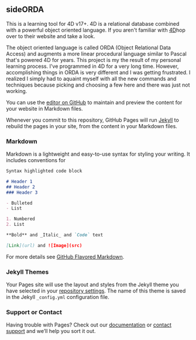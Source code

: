 ## sideORDA

This is a learning tool for 4D v17+. 4D is a relational database combined with a powerful object oriented language.  If you aren't familiar with [4D](https://4d,com)hop over to their website and take a look. 

The object oriented language is called ORDA (Object Relational Data Access) and augments a more linear procedural language similar to Pascal that's powered 4D for years. This project is my the result of my personal learning process. I've programmed in 4D for a very long time. However, accomplishing things in ORDA is very different and I was getting frustrated. I realized I simply had to aquaint myself with all the new commands and techniques because picking and choosing a few here and there was just not working. 




You can use the [editor on GitHub](https://github.com/KirkBrooks/sideORDA/edit/master/README.md) to maintain and preview the content for your website in Markdown files.

Whenever you commit to this repository, GitHub Pages will run [Jekyll](https://jekyllrb.com/) to rebuild the pages in your site, from the content in your Markdown files.

### Markdown

Markdown is a lightweight and easy-to-use syntax for styling your writing. It includes conventions for

```markdown
Syntax highlighted code block

# Header 1
## Header 2
### Header 3

- Bulleted
- List

1. Numbered
2. List

**Bold** and _Italic_ and `Code` text

[Link](url) and ![Image](src)
```

For more details see [GitHub Flavored Markdown](https://guides.github.com/features/mastering-markdown/).

### Jekyll Themes

Your Pages site will use the layout and styles from the Jekyll theme you have selected in your [repository settings](https://github.com/KirkBrooks/sideORDA/settings). The name of this theme is saved in the Jekyll `_config.yml` configuration file.

### Support or Contact

Having trouble with Pages? Check out our [documentation](https://help.github.com/categories/github-pages-basics/) or [contact support](https://github.com/contact) and we’ll help you sort it out.
